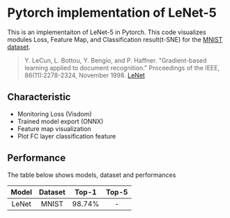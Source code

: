 # Pytorch implementation of LeNet-5
This is an implementaiton of LeNet-5 in Pytorch. This code visualizes modules Loss, Feature Map, and Classification result(t-SNE) for the [MNIST dataset](http://yann.lecun.com/exdb/mnist/).

> Y. LeCun, L. Bottou, Y. Bengio, and P. Haffner. "Gradient-based learning applied to document recognition." Proceedings of the IEEE, 86(11):2278-2324, November 1998. [LeNet](http://yann.lecun.com/exdb/publis/pdf/lecun-98.pdf)

   
   
   

## Characteristic
- Monitoring Loss (Visdom)
- Trained model export (ONNX)
- Feature map visualization
- Plot FC layer classification feature

   
   
   

## Performance
The table below shows models, dataset and performances

Model | Dataset | Top-1 | Top-5 
:----:| :------:| :----:|:-----:
LeNet| MNIST | 98.74% | - 


